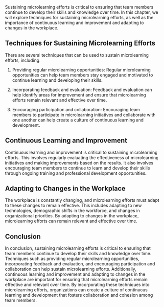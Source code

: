 
Sustaining microlearning efforts is critical to ensuring that team members continue to develop their skills and knowledge over time. In this chapter, we will explore techniques for sustaining microlearning efforts, as well as the importance of continuous learning and improvement and adapting to changes in the workplace.

Techniques for Sustaining Microlearning Efforts
-----------------------------------------------

There are several techniques that can be used to sustain microlearning efforts, including:

1. Providing regular microlearning opportunities: Regular microlearning opportunities can help team members stay engaged and motivated to continue learning and developing their skills.

2. Incorporating feedback and evaluation: Feedback and evaluation can help identify areas for improvement and ensure that microlearning efforts remain relevant and effective over time.

3. Encouraging participation and collaboration: Encouraging team members to participate in microlearning initiatives and collaborate with one another can help create a culture of continuous learning and development.

Continuous Learning and Improvement
-----------------------------------

Continuous learning and improvement is critical to sustaining microlearning efforts. This involves regularly evaluating the effectiveness of microlearning initiatives and making improvements based on the results. It also involves encouraging team members to continue to learn and develop their skills through ongoing training and professional development opportunities.

Adapting to Changes in the Workplace
------------------------------------

The workplace is constantly changing, and microlearning efforts must adapt to these changes to remain effective. This includes adapting to new technologies, demographic shifts in the workforce, and changes in organizational priorities. By adapting to changes in the workplace, microlearning efforts can remain relevant and effective over time.

Conclusion
----------

In conclusion, sustaining microlearning efforts is critical to ensuring that team members continue to develop their skills and knowledge over time. Techniques such as providing regular microlearning opportunities, incorporating feedback and evaluation, and encouraging participation and collaboration can help sustain microlearning efforts. Additionally, continuous learning and improvement and adapting to changes in the workplace are important for ensuring that microlearning efforts remain effective and relevant over time. By incorporating these techniques into microlearning efforts, organizations can create a culture of continuous learning and development that fosters collaboration and cohesion among team members.
